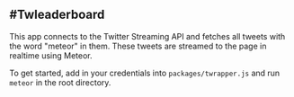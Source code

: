 #Twleaderboard
--------------

This app connects to the Twitter Streaming API and fetches all tweets with the word "meteor" in them. These tweets
are streamed to the page in realtime using Meteor.

To get started, add in your credentials into `packages/twrapper.js` and run `meteor` in the root directory.